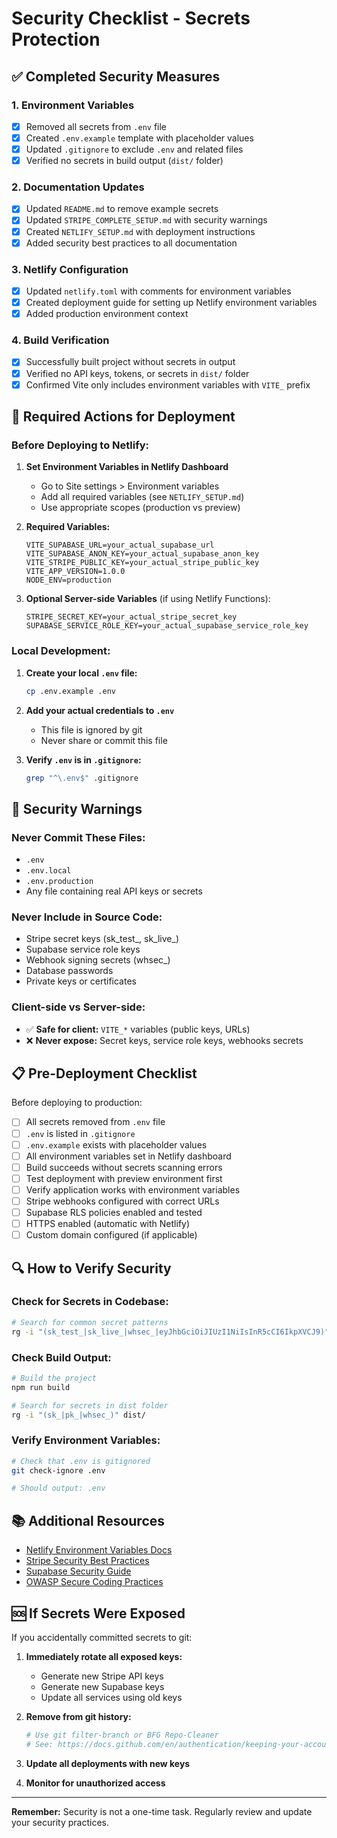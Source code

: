 # Security Checklist - Secrets Protection

## ✅ Completed Security Measures

### 1. Environment Variables
- [x] Removed all secrets from `.env` file
- [x] Created `.env.example` template with placeholder values
- [x] Updated `.gitignore` to exclude `.env` and related files
- [x] Verified no secrets in build output (`dist/` folder)

### 2. Documentation Updates
- [x] Updated `README.md` to remove example secrets
- [x] Updated `STRIPE_COMPLETE_SETUP.md` with security warnings
- [x] Created `NETLIFY_SETUP.md` with deployment instructions
- [x] Added security best practices to all documentation

### 3. Netlify Configuration
- [x] Updated `netlify.toml` with comments for environment variables
- [x] Created deployment guide for setting up Netlify environment variables
- [x] Added production environment context

### 4. Build Verification
- [x] Successfully built project without secrets in output
- [x] Verified no API keys, tokens, or secrets in `dist/` folder
- [x] Confirmed Vite only includes environment variables with `VITE_` prefix

## 🔐 Required Actions for Deployment

### Before Deploying to Netlify:

1. **Set Environment Variables in Netlify Dashboard**
   - Go to Site settings > Environment variables
   - Add all required variables (see `NETLIFY_SETUP.md`)
   - Use appropriate scopes (production vs preview)

2. **Required Variables:**
   ```
   VITE_SUPABASE_URL=your_actual_supabase_url
   VITE_SUPABASE_ANON_KEY=your_actual_supabase_anon_key
   VITE_STRIPE_PUBLIC_KEY=your_actual_stripe_public_key
   VITE_APP_VERSION=1.0.0
   NODE_ENV=production
   ```

3. **Optional Server-side Variables** (if using Netlify Functions):
   ```
   STRIPE_SECRET_KEY=your_actual_stripe_secret_key
   SUPABASE_SERVICE_ROLE_KEY=your_actual_supabase_service_role_key
   ```

### Local Development:

1. **Create your local `.env` file:**
   ```bash
   cp .env.example .env
   ```

2. **Add your actual credentials to `.env`**
   - This file is ignored by git
   - Never share or commit this file

3. **Verify `.env` is in `.gitignore`:**
   ```bash
   grep "^\.env$" .gitignore
   ```

## 🚨 Security Warnings

### Never Commit These Files:
- `.env`
- `.env.local`
- `.env.production`
- Any file containing real API keys or secrets

### Never Include in Source Code:
- Stripe secret keys (sk_test_, sk_live_)
- Supabase service role keys
- Webhook signing secrets (whsec_)
- Database passwords
- Private keys or certificates

### Client-side vs Server-side:
- ✅ **Safe for client:** `VITE_*` variables (public keys, URLs)
- ❌ **Never expose:** Secret keys, service role keys, webhooks secrets

## 📋 Pre-Deployment Checklist

Before deploying to production:

- [ ] All secrets removed from `.env` file
- [ ] `.env` is listed in `.gitignore`
- [ ] `.env.example` exists with placeholder values
- [ ] All environment variables set in Netlify dashboard
- [ ] Build succeeds without secrets scanning errors
- [ ] Test deployment with preview environment first
- [ ] Verify application works with environment variables
- [ ] Stripe webhooks configured with correct URLs
- [ ] Supabase RLS policies enabled and tested
- [ ] HTTPS enabled (automatic with Netlify)
- [ ] Custom domain configured (if applicable)

## 🔍 How to Verify Security

### Check for Secrets in Codebase:
```bash
# Search for common secret patterns
rg -i "(sk_test_|sk_live_|whsec_|eyJhbGciOiJIUzI1NiIsInR5cCI6IkpXVCJ9)" --type-add 'code:*.{ts,tsx,js,jsx,md}' -t code
```

### Check Build Output:
```bash
# Build the project
npm run build

# Search for secrets in dist folder
rg -i "(sk_|pk_|whsec_)" dist/
```

### Verify Environment Variables:
```bash
# Check that .env is gitignored
git check-ignore .env

# Should output: .env
```

## 📚 Additional Resources

- [Netlify Environment Variables Docs](https://docs.netlify.com/environment-variables/overview/)
- [Stripe Security Best Practices](https://stripe.com/docs/security)
- [Supabase Security Guide](https://supabase.com/docs/guides/security)
- [OWASP Secure Coding Practices](https://owasp.org/www-project-secure-coding-practices-quick-reference-guide/)

## 🆘 If Secrets Were Exposed

If you accidentally committed secrets to git:

1. **Immediately rotate all exposed keys:**
   - Generate new Stripe API keys
   - Generate new Supabase keys
   - Update all services using old keys

2. **Remove from git history:**
   ```bash
   # Use git filter-branch or BFG Repo-Cleaner
   # See: https://docs.github.com/en/authentication/keeping-your-account-and-data-secure/removing-sensitive-data-from-a-repository
   ```

3. **Update all deployments with new keys**

4. **Monitor for unauthorized access**

---

**Remember:** Security is not a one-time task. Regularly review and update your security practices.
